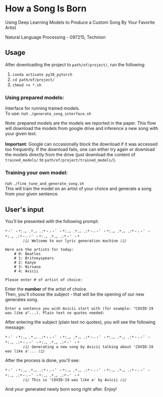# How a Song Is Born

Using Deep Learning Models to Produce a Custom Song By Your Favorite Artist

Natural Language Processing - 097215, Technion

## Usage

After downloading the project to `path/of/project/`, run the following:

1. `conda activate py38_pytorch`
2. `cd path/of/project/`
3. `chmod +x *.sh`

### Using prepared models:

Interface for running trained models.<br>
To use: run `./generate_song_interface.sh`

Note: prepared models are the models we reported in the paper. This flow will download the models from google drive and
inference a new song with your given text.<br><br>
<b>Important</b>: Google can occasionally block the download if it was accessed too frequently. If the download fails,
one can either try again or download the models directly from
the drive (just download the content of `trained_models/` to `path/of/project/trained_models/`).

### Training your own model:

run `./fine_tune_and_generate_song.sh`<br>
This will train the model on an artist of your choice and generate a song from your given sentence.

## User's input

You'll be presented with the following prompt:

```
*・゜・*:.。.*.。.:*・☆・゜・*:.。.*.。.:*・☆・゜・*:.。.*.。.:*・☆・゜・*:.。.:*・☆・゜・*:.。.*.。.:*・゜・*
		♪♫♪ Welcome to our lyric generation machine ♪♫♪

Here are the artists for today:
	# 0: Beatles
	# 1: Britneyspears
	# 2: Kanye
	# 3: Nirvana
	# 4: Avicii

Please enter # of artist of choice:
```

Enter the <b>number</b> of the artist of choice.<br>
Then, you'll choose the subject - that will be the opening of our new generates song.

```
Enter a sentence you wish Avicii start with (for example: "COVID-19 was like a"...). Plain text no quotes needed:
```

After entering the subject (plain text no quotes), you will see the following message:

```
*・゜・*:.。.*.。.:*・☆・゜・*:.。.*.。.:*・☆・゜・*:.。.*.。.:*・☆・゜・*:.。.:*・☆・゜・*:.。.*.。.:*・゜・*
		♪♫♪ Generating a new song by Avicii talking about 'COVID-19 was like a'... ♪♫♪
```

After the process is done, you'll see:

```
*・゜・*:.。.*.。.:*・☆・゜・*:.。.*.。.:*・☆・゜・*:.。.*.。.:*・☆・゜・*:.。.:*・☆・゜・*:.。.*.。.:*・゜・*
		♪♫♪ This is 'COVID-19 was like a' by Avicii ♪♫♪
```

And your generated newly born song right after. Enjoy!